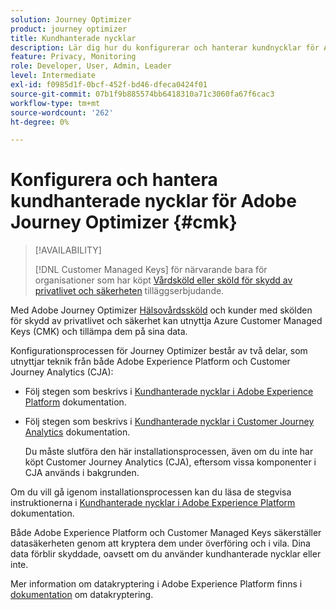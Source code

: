 ```yaml
---
solution: Journey Optimizer
product: journey optimizer
title: Kundhanterade nycklar
description: Lär dig hur du konfigurerar och hanterar kundnycklar för Adobe Journey Optimizer.
feature: Privacy, Monitoring
role: Developer, User, Admin, Leader
level: Intermediate
exl-id: f0985d1f-0bcf-452f-bd46-dfeca0424f01
source-git-commit: 07b1f9b885574bb6418310a71c3060fa67f6cac3
workflow-type: tm+mt
source-wordcount: '262'
ht-degree: 0%

---
```


# Konfigurera och hantera kundhanterade nycklar för Adobe Journey Optimizer {#cmk}

>[!AVAILABILITY]
>
>[!DNL Customer Managed Keys] för närvarande bara för organisationer som har köpt [Vårdsköld eller sköld för skydd av privatlivet och säkerheten](https://experienceleague.adobe.com/docs/events/customer-data-management-voices-recordings/governance/healthcare-shield.html) tilläggserbjudande.

Med Adobe Journey Optimizer [Hälsovårdssköld](https://www.adobe.com/trust/compliance/hipaa-ready.html) och kunder med skölden för skydd av privatlivet och säkerhet kan utnyttja Azure Customer Managed Keys (CMK) och tillämpa dem på sina data.

Konfigurationsprocessen för Journey Optimizer består av två delar, som utnyttjar teknik från både Adobe Experience Platform och Customer Journey Analytics (CJA):

* Följ stegen som beskrivs i [Kundhanterade nycklar i Adobe Experience Platform](https://experienceleague.adobe.com/docs/experience-platform/landing/governance-privacy-security/customer-managed-keys.html) dokumentation.

* Följ stegen som beskrivs i [Kundhanterade nycklar i Customer Journey Analytics](https://experienceleague.adobe.com/docs/analytics-platform/using/cja-privacy/cmk.html) dokumentation.

  Du måste slutföra den här installationsprocessen, även om du inte har köpt Customer Journey Analytics (CJA), eftersom vissa komponenter i CJA används i bakgrunden.

Om du vill gå igenom installationsprocessen kan du läsa de stegvisa instruktionerna i [Kundhanterade nycklar i Adobe Experience Platform](https://experienceleague.adobe.com/docs/experience-platform/landing/governance-privacy-security/encryption.html) dokumentation.

Både Adobe Experience Platform och Customer Managed Keys säkerställer datasäkerheten genom att kryptera dem under överföring och i vila. Dina data förblir skyddade, oavsett om du använder kundhanterade nycklar eller inte.

Mer information om datakryptering i Adobe Experience Platform finns i [dokumentation](https://experienceleague.adobe.com/docs/experience-platform/landing/governance-privacy-security/encryption.html) om datakryptering.
